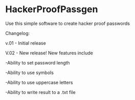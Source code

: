 HackerProofPassgen
==================

Use this simple software to create hacker proof passwords

Changelog:

v.01 - Initial release

V.02 - New release! New features include

-Ability to set password length

-Ability to use symbols

-Ability to use uppercase letters

-Ability to write result to a .txt file
